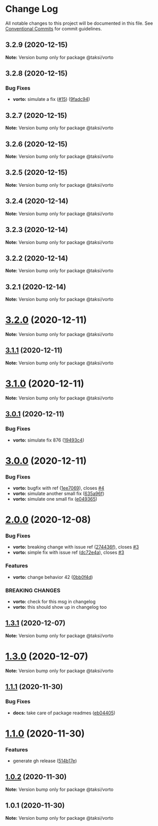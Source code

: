 # Change Log

All notable changes to this project will be documented in this file.
See [Conventional Commits](https://conventionalcommits.org) for commit guidelines.

## 3.2.9 (2020-12-15)

**Note:** Version bump only for package @taksi/vorto





## 3.2.8 (2020-12-15)


### Bug Fixes

* **vorto:** simulate a fix ([#15](https://github.com/uport-project/taksi/issues/15)) ([9fadc94](https://github.com/uport-project/taksi/commit/9fadc9408b090134622cb1a72a30f9e25e3f715a))





## 3.2.7 (2020-12-15)

**Note:** Version bump only for package @taksi/vorto





## 3.2.6 (2020-12-15)

**Note:** Version bump only for package @taksi/vorto





## 3.2.5 (2020-12-15)

**Note:** Version bump only for package @taksi/vorto





## 3.2.4 (2020-12-14)

**Note:** Version bump only for package @taksi/vorto





## 3.2.3 (2020-12-14)

**Note:** Version bump only for package @taksi/vorto





## 3.2.2 (2020-12-14)

**Note:** Version bump only for package @taksi/vorto





## 3.2.1 (2020-12-14)

**Note:** Version bump only for package @taksi/vorto





# [3.2.0](https://github.com/uport-project/taksi/compare/v3.1.1...v3.2.0) (2020-12-11)

**Note:** Version bump only for package @taksi/vorto





## [3.1.1](https://github.com/uport-project/taksi/compare/v3.1.0...v3.1.1) (2020-12-11)

**Note:** Version bump only for package @taksi/vorto





# [3.1.0](https://github.com/uport-project/taksi/compare/v3.0.1...v3.1.0) (2020-12-11)

**Note:** Version bump only for package @taksi/vorto





## [3.0.1](https://github.com/uport-project/taksi/compare/v3.0.0...v3.0.1) (2020-12-11)


### Bug Fixes

* **vorto:** simulate fix 876 ([19493c4](https://github.com/uport-project/taksi/commit/19493c4330748d5fb6d89ef842b2aaf15215f22b))





# [3.0.0](https://github.com/uport-project/taksi/compare/v2.0.0...v3.0.0) (2020-12-11)


### Bug Fixes

* **vorto:** bugfix with ref ([1ee7069](https://github.com/uport-project/taksi/commit/1ee7069ae75990aa5b885dc779eea38e361eba81)), closes [#4](https://github.com/uport-project/taksi/issues/4)
* **vorto:** simulate another small fix ([635a96f](https://github.com/uport-project/taksi/commit/635a96f462c7ff1c6daba2e8be7691dbe8960c8e))
* **vorto:** simulate one small fix ([e049365](https://github.com/uport-project/taksi/commit/e049365da280b626fa05a8f538219f4eed0fb8fc))





# [2.0.0](https://github.com/uport-project/taksi/compare/v1.3.2-beta.12+a161952...v2.0.0) (2020-12-08)


### Bug Fixes

* **vorto:** breaking change with issue ref ([274436f](https://github.com/uport-project/taksi/commit/274436f3292b4b8075ea36766197394898829b43)), closes [#3](https://github.com/uport-project/taksi/issues/3)
* **vorto:** simple fix with issue ref ([dc72e4a](https://github.com/uport-project/taksi/commit/dc72e4a4fb3774925b5a305b384069e54bc8d48b)), closes [#3](https://github.com/uport-project/taksi/issues/3)


### Features

* **vorto:** change behavior 42 ([0bb0f4d](https://github.com/uport-project/taksi/commit/0bb0f4d490a15fa01e520f98858b282d9d261c93))


### BREAKING CHANGES

* **vorto:** check for this msg in changelog
* **vorto:** this should show up in changelog too





## [1.3.1](https://github.com/uport-project/taksi/compare/v1.3.1-beta.16+e6d80fe...v1.3.1) (2020-12-07)

**Note:** Version bump only for package @taksi/vorto





# [1.3.0](https://github.com/uport-project/taksi/compare/v1.1.1...v1.3.0) (2020-12-07)

**Note:** Version bump only for package @taksi/vorto





## [1.1.1](https://github.com/uport-project/taksi/compare/v1.1.0...v1.1.1) (2020-11-30)


### Bug Fixes

* **docs:** take care of package readmes ([eb04405](https://github.com/uport-project/taksi/commit/eb0440510ccd28f2182c3dce0aa716da71a6d022))





# [1.1.0](https://github.com/uport-project/taksi/compare/v1.0.2...v1.1.0) (2020-11-30)


### Features

* generate gh release ([514b17e](https://github.com/uport-project/taksi/commit/514b17e779c4be356e8b3ddbbe24df9f9ec16640))





## [1.0.2](https://github.com/uport-project/taksi/compare/v1.0.1...v1.0.2) (2020-11-30)

**Note:** Version bump only for package @taksi/vorto





## 1.0.1 (2020-11-30)

**Note:** Version bump only for package @taksi/vorto
